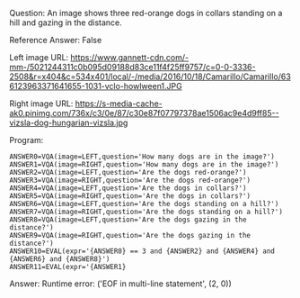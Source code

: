Question: An image shows three red-orange dogs in collars standing on a hill and gazing in the distance.

Reference Answer: False

Left image URL: https://www.gannett-cdn.com/-mm-/5021244311c0b095d09188d83ce11f4f25ff9757/c=0-0-3336-2508&r=x404&c=534x401/local/-/media/2016/10/18/Camarillo/Camarillo/636123963371641655-1031-vclo-howlween1.JPG

Right image URL: https://s-media-cache-ak0.pinimg.com/736x/c3/0e/87/c30e87f07797378ae1506ac9e4d9ff85--vizsla-dog-hungarian-vizsla.jpg

Program:

```
ANSWER0=VQA(image=LEFT,question='How many dogs are in the image?')
ANSWER1=VQA(image=RIGHT,question='How many dogs are in the image?')
ANSWER2=VQA(image=LEFT,question='Are the dogs red-orange?')
ANSWER3=VQA(image=RIGHT,question='Are the dogs red-orange?')
ANSWER4=VQA(image=LEFT,question='Are the dogs in collars?')
ANSWER5=VQA(image=RIGHT,question='Are the dogs in collars?')
ANSWER6=VQA(image=LEFT,question='Are the dogs standing on a hill?')
ANSWER7=VQA(image=RIGHT,question='Are the dogs standing on a hill?')
ANSWER8=VQA(image=LEFT,question='Are the dogs gazing in the distance?')
ANSWER9=VQA(image=RIGHT,question='Are the dogs gazing in the distance?')
ANSWER10=EVAL(expr='{ANSWER0} == 3 and {ANSWER2} and {ANSWER4} and {ANSWER6} and {ANSWER8}')
ANSWER11=EVAL(expr='{ANSWER1}
```
Answer: Runtime error: ('EOF in multi-line statement', (2, 0))

